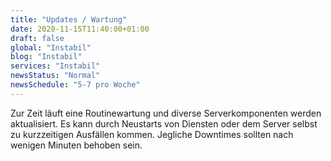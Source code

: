 ```yaml
---
title: "Updates / Wartung"
date: 2020-11-15T11:40:00+01:00
draft: false
global: "Instabil"
blog: "Instabil"
services: "Instabil"
newsStatus: "Normal"
newsSchedule: "5-7 pro Woche"
---
```


Zur Zeit läuft eine Routinewartung und diverse Serverkomponenten werden aktualisiert. Es kann durch Neustarts von Diensten oder dem Server selbst zu kurzzeitigen Ausfällen kommen. Jegliche Downtimes sollten nach wenigen Minuten behoben sein.

